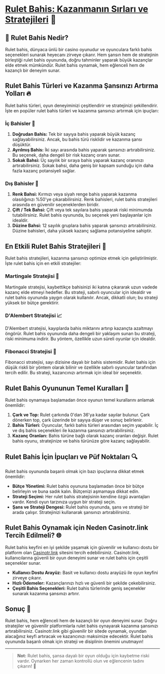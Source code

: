 # [Rulet Bahis: Kazanmanın Sırları ve Stratejileri](https://casinotr.link/gWCRZ4) 🎲

## 🎰 Rulet Bahis Nedir?

Rulet bahis, dünyaca ünlü bir casino oyunudur ve oyunculara farklı bahis seçenekleri sunarak heyecanı zirveye çıkarır. Hem şansın hem de stratejinin birleştiği rulet bahis oyununda, doğru tahminler yaparak büyük kazançlar elde etmek mümkündür. Rulet bahis oynamak, hem eğlenceli hem de kazançlı bir deneyim sunar.

## Rulet Bahis Türleri ve Kazanma Şansınızı Artırma Yolları 🔥

Rulet bahis türleri, oyun deneyiminizi çeşitlendirir ve stratejinizi şekillendirir. İşte en popüler rulet bahis türleri ve kazanma şansınızı artırmak için ipuçları:

### İç Bahisler 🎲

1. **Doğrudan Bahis:** Tek bir sayıya bahis yaparak büyük kazanç sağlayabilirsiniz. Ancak, bu bahis türü risklidir ve kazanma şansı düşüktür.
2. **Ayrılmış Bahis:** İki sayı arasında bahis yaparak şansınızı artırabilirsiniz. Bu seçenek, daha dengeli bir risk kazanç oranı sunar.
3. **Sokak Bahsi:** Üç sayılık bir sıraya bahis yaparak kazanç oranınızı artırabilirsiniz. Sokak bahsi, daha geniş bir kapsam sunduğu için daha fazla kazanç potansiyeli sağlar.

### Dış Bahisler 🤑

1. **Renk Bahsi:** Kırmızı veya siyah renge bahis yaparak kazanma olasılığınızı %50'ye çıkarabilirsiniz. Renk bahisleri, rulet bahis stratejileri arasında en güvenilir seçeneklerden biridir.
2. **Çift / Tek Bahsi:** Çift veya tek sayılara bahis yaparak riski minimumda tutabilirsiniz. Rulet bahis oyununda, bu seçenek yeni başlayanlar için idealdir.
3. **Düzine Bahsi:** 12 sayılık gruplara bahis yaparak şansınızı artırabilirsiniz. Düzine bahisleri, daha yüksek kazanç sağlama potansiyeline sahiptir.

## En Etkili Rulet Bahis Stratejileri 🌟

Rulet bahis stratejileri, kazanma şansınızı optimize etmek için geliştirilmiştir. İşte rulet bahis için en etkili stratejiler:

### Martingale Stratejisi 💸

Martingale stratejisi, kaybettikçe bahisinizi iki katına çıkararak uzun vadede kazanç elde etmeyi hedefler. Bu strateji, sabırlı oyuncular için idealdir ve rulet bahis oyununda yaygın olarak kullanılır. Ancak, dikkatli olun; bu strateji yüksek bir bütçe gerektirir.

### D'Alembert Stratejisi 📈

D'Alembert stratejisi, kayıplarda bahis miktarını artırıp kazançta azaltmayı öngörür. Rulet bahis oyununda daha dengeli bir yaklaşım sunan bu strateji, riski minimuma indirir. Bu yöntem, özellikle uzun süreli oyunlar için idealdir.

### Fibonacci Stratejisi 🔢

Fibonacci stratejisi, sayı dizisine dayalı bir bahis sistemidir. Rulet bahis için düşük riskli bir yöntem olarak bilinir ve özellikle sabırlı oyuncular tarafından tercih edilir. Bu strateji, kazancınızı artırmak için ideal bir seçenektir.

## Rulet Bahis Oyununun Temel Kuralları 🎯

Rulet bahis oynamaya başlamadan önce oyunun temel kurallarını anlamak önemlidir:

1. **Çark ve Top:** Rulet çarkında 0'dan 36'ya kadar sayılar bulunur. Çark dönerken top, çark üzerinde bir sayıya düşer ve sonuç belirlenir.
2. **Bahis Türleri:** Oyuncular, farklı bahis türleri arasından seçim yapabilir. İç ve dış bahis seçenekleri ile kazanma şansınızı artırabilirsiniz.
3. **Kazanç Oranları:** Bahis türüne bağlı olarak kazanç oranları değişir. Rulet bahis oyunu, stratejinize ve bahis türünüze göre kazanç sağlayabilir.

## Rulet Bahis İçin İpuçları ve Püf Noktaları 🔍

Rulet bahis oyununda başarılı olmak için bazı ipuçlarına dikkat etmek önemlidir:

- **Bütçe Yönetimi:** Rulet bahis oyununa başlamadan önce bir bütçe belirleyin ve buna sadık kalın. Bütçenizi aşmamaya dikkat edin.
- **Strateji Seçimi:** Her rulet bahis stratejisinin kendine özgü avantajları vardır. Kendi oyun tarzınıza uygun bir strateji seçin.
- **Şans ve Strateji Dengesi:** Rulet bahis oyununda, şans ve strateji bir arada çalışır. Stratejinizi kullanarak şansınızı artırabilirsiniz.

## Rulet Bahis Oynamak için Neden Casinotr.link Tercih Edilmeli? 🌐

Rulet bahis keyfini en iyi şekilde yaşamak için güvenilir ve kullanıcı dostu bir platform olan [Casinotr.link](https://casinotr.link/gWCRZ4) sitesini tercih edebilirsiniz. Casinotr.link, kullanıcılarına güvenli bir oyun deneyimi sunar ve rulet bahis için çeşitli seçenekler sunar.

- **Kullanıcı Dostu Arayüz:** Basit ve kullanıcı dostu arayüzü ile oyun keyfini zirveye çıkarır.
- **Hızlı Ödemeler:** Kazançlarınızı hızlı ve güvenli bir şekilde çekebilirsiniz.
- **Çeşitli Bahis Seçenekleri:** Rulet bahis türlerinde geniş seçenekler sunarak kazanma şansınızı artırır.

## Sonuç 🎲

Rulet bahis, hem eğlenceli hem de kazançlı bir oyun deneyimi sunar. Doğru stratejiler ve güvenilir platformlarla rulet bahis oynayarak kazanma şansınızı artırabilirsiniz. Casinotr.link gibi güvenilir bir sitede oynamak, oyundan alacağınız keyfi artıracak ve kazancınızı maksimize edecektir. Rulet bahis oyununda başarılı olmak için strateji ve disiplinin önemini unutmayın!

---

> **Not:** Rulet bahis, şansa dayalı bir oyun olduğu için kaybetme riski vardır. Oynarken her zaman kontrollü olun ve eğlencenin tadını çıkarın! 🎰

